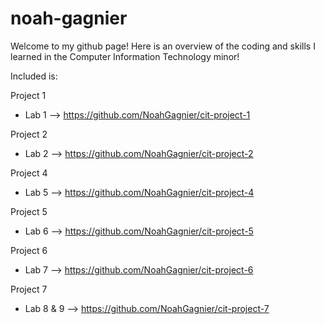 # noah-gagnier

Welcome to my github page! Here is an overview of the coding and skills I learned in the Computer Information Technology minor!

Included is:

Project 1
- Lab 1
--> https://github.com/NoahGagnier/cit-project-1

Project 2
- Lab 2
--> https://github.com/NoahGagnier/cit-project-2

Project 4
- Lab 5
--> https://github.com/NoahGagnier/cit-project-4

Project 5
- Lab 6
--> https://github.com/NoahGagnier/cit-project-5

Project 6
- Lab 7
--> https://github.com/NoahGagnier/cit-project-6

Project 7
- Lab 8 & 9
--> https://github.com/NoahGagnier/cit-project-7

